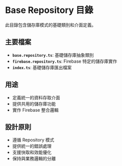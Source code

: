# Base Repository 目錄

此目錄包含儲存庫模式的基礎類別和介面定義。

## 主要檔案

- **`base.repository.ts`**: 基礎儲存庫抽象類別
- **`firebase.repository.ts`**: Firebase 特定的儲存庫實作
- **`index.ts`**: 基礎儲存庫匯出檔案

## 用途

- 定義統一的資料存取介面
- 提供共用的儲存庫功能
- 實作 Firebase 整合邏輯

## 設計原則

- 遵循 Repository 模式
- 提供統一的錯誤處理
- 支援快取和效能優化
- 保持與業務邏輯的分離


